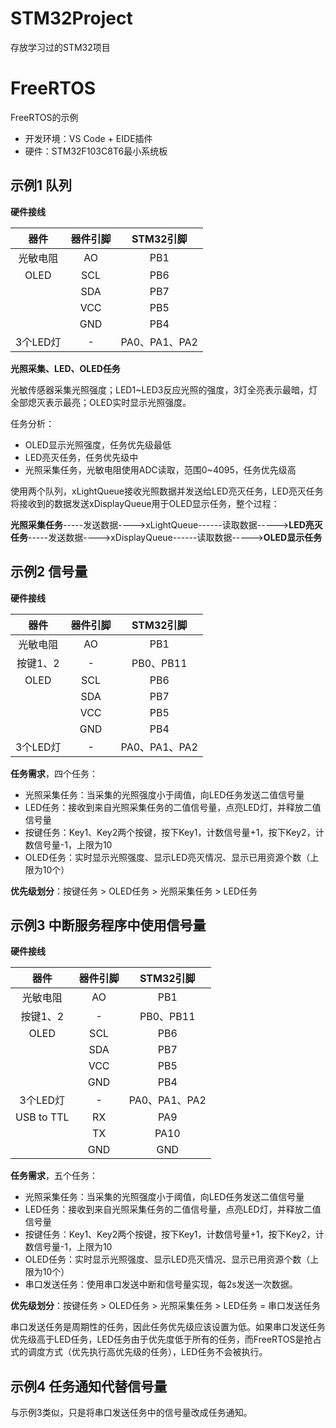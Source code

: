 # STM32Project
存放学习过的STM32项目



# FreeRTOS

FreeRTOS的示例

- 开发环境：VS Code + EIDE插件
- 硬件：STM32F103C8T6最小系统板

## 示例1 队列

**硬件接线**

|   器件   | 器件引脚 |   STM32引脚   |
| :------: | :------: | :-----------: |
| 光敏电阻 |    AO    |      PB1      |
|   OLED   |   SCL    |      PB6      |
|          |   SDA    |      PB7      |
|          |   VCC    |      PB5      |
|          |   GND    |      PB4      |
| 3个LED灯 |    -     | PA0、PA1、PA2 |

**光照采集、LED、OLED任务**

光敏传感器采集光照强度；LED1~LED3反应光照的强度，3灯全亮表示最暗，灯全部熄灭表示最亮；OLED实时显示光照强度。

任务分析：

- OLED显示光照强度，任务优先级最低
- LED亮灭任务，任务优先级中
- 光照采集任务，光敏电阻使用ADC读取，范围0~4095，任务优先级高

使用两个队列，xLightQueue接收光照数据并发送给LED亮灭任务，LED亮灭任务将接收到的数据发送xDisplayQueue用于OLED显示任务，整个过程：

**光照采集任务**-----发送数据---->xLightQueue------读取数据----->**LED亮灭任务**-----发送数据---->xDisplayQueue------读取数据----->**OLED显示任务**

## 示例2 信号量

**硬件接线**

|   器件   | 器件引脚 |   STM32引脚   |
| :------: | :------: | :-----------: |
| 光敏电阻 |    AO    |      PB1      |
| 按键1、2 |    -     |   PB0、PB11   |
|   OLED   |   SCL    |      PB6      |
|          |   SDA    |      PB7      |
|          |   VCC    |      PB5      |
|          |   GND    |      PB4      |
| 3个LED灯 |    -     | PA0、PA1、PA2 |

**任务需求**，四个任务：

- 光照采集任务：当采集的光照强度小于阈值，向LED任务发送二值信号量
- LED任务：接收到来自光照采集任务的二值信号量，点亮LED灯，并释放二值信号量
- 按键任务：Key1、Key2两个按键，按下Key1，计数信号量+1，按下Key2，计数信号量-1，上限为10
- OLED任务：实时显示光照强度、显示LED亮灭情况、显示已用资源个数（上限为10个）

**优先级划分**：按键任务 > OLED任务 > 光照采集任务 > LED任务

## 示例3 中断服务程序中使用信号量

**硬件接线**

|    器件    | 器件引脚 |   STM32引脚   |
| :--------: | :------: | :-----------: |
|  光敏电阻  |    AO    |      PB1      |
|  按键1、2  |    -     |   PB0、PB11   |
|    OLED    |   SCL    |      PB6      |
|            |   SDA    |      PB7      |
|            |   VCC    |      PB5      |
|            |   GND    |      PB4      |
|  3个LED灯  |    -     | PA0、PA1、PA2 |
| USB to TTL |    RX    |      PA9      |
|            |    TX    |     PA10      |
|            |   GND    |      GND      |

**任务需求**，五个任务：

- 光照采集任务：当采集的光照强度小于阈值，向LED任务发送二值信号量
- LED任务：接收到来自光照采集任务的二值信号量，点亮LED灯，并释放二值信号量
- 按键任务：Key1、Key2两个按键，按下Key1，计数信号量+1，按下Key2，计数信号量-1，上限为10
- OLED任务：实时显示光照强度、显示LED亮灭情况、显示已用资源个数（上限为10个）
- 串口发送任务：使用串口发送中断和信号量实现，每2s发送一次数据。

**优先级划分**：按键任务 > OLED任务 > 光照采集任务 > LED任务 = 串口发送任务

串口发送任务是周期性的任务，因此任务优先级应该设置为低。如果串口发送任务优先级高于LED任务，LED任务由于优先度低于所有的任务，而FreeRTOS是抢占式的调度方式（优先执行高优先级的任务），LED任务不会被执行。

## 示例4 任务通知代替信号量

与示例3类似，只是将串口发送任务中的信号量改成任务通知。

